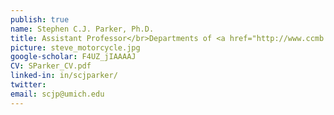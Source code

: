 ```yaml
---
publish: true
name: Stephen C.J. Parker, Ph.D.
title: Assistant Professor</br>Departments of <a href="http://www.ccmb.med.umich.edu/" target='_blank'>Computational Medicine & Bioinformatics</a> and <a href="http://www.hg.med.umich.edu/" target='_blank'>Human Genetics</a>
picture: steve_motorcycle.jpg
google-scholar: F4UZ_jIAAAAJ
CV: SParker_CV.pdf
linked-in: in/scjparker/
twitter: 
email: scjp@umich.edu
---
```

